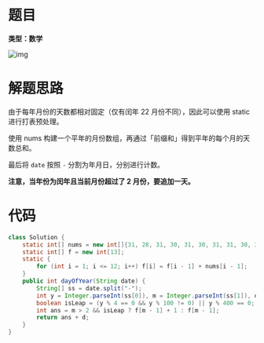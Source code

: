 # 题目

**类型：数学**



![img](https://cdn.nlark.com/yuque/0/2021/png/2941598/1640088592667-66484b19-6b84-4c00-8910-a734bfc22adc.png)

# 解题思路

由于每年月份的天数都相对固定（仅有闰年 22 月份不同），因此可以使用 static 进行打表预处理。

使用 nums 构建一个平年的月份数组，再通过「前缀和」得到平年的每个月的天数总和。

最后将 `date` 按照 `-` 分割为年月日，分别进行计数。

**注意，当年份为闰年且当前月份超过了 2 月份，要追加一天。**





# 代码

```java
class Solution {
    static int[] nums = new int[]{31, 28, 31, 30, 31, 30, 31, 31, 30, 31, 30, 31};
    static int[] f = new int[13];
    static {
        for (int i = 1; i <= 12; i++) f[i] = f[i - 1] + nums[i - 1];
    }
    public int dayOfYear(String date) {
        String[] ss = date.split("-");
        int y = Integer.parseInt(ss[0]), m = Integer.parseInt(ss[1]), d = Integer.parseInt(ss[2]);
        boolean isLeap = (y % 4 == 0 && y % 100 != 0) || y % 400 == 0;
        int ans = m > 2 && isLeap ? f[m - 1] + 1 : f[m - 1];
        return ans + d;
    }
}
```